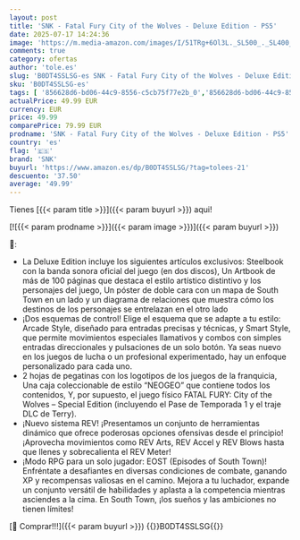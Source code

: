 ```yaml
---
layout: post
title: 'SNK - Fatal Fury City of the Wolves - Deluxe Edition - PS5'
date: 2025-07-17 14:24:36
image: 'https://m.media-amazon.com/images/I/51TRg+6Ol3L._SL500_._SL400_.jpg'
comments: true
category: ofertas
author: 'tole.es'
slug: 'B0DT4SSLSG-es SNK - Fatal Fury City of the Wolves - Deluxe Edition - PS5'
sku: 'B0DT4SSLSG-es'
tags: [ '856628d6-bd06-44c9-8556-c5cb75f77e2b_0','856628d6-bd06-44c9-8556-c5cb75f77e2b_2201','856628d6-bd06-44c9-8556-c5cb75f77e2b_3601','856628d6-bd06-44c9-8556-c5cb75f77e2b_9501','Arborist Merchandising Root','Hardware y juegos para PlayStation 5','Juegos para PlayStation 5','Outlet Videojuegos','Preventa de Videojuegos','Self Service','Special Features Stores','Videojuegos','Videojuegos más esperados','ps5','snk','🇪🇸', ]
actualPrice: 49.99 EUR
currency: EUR
price: 49.99
comparePrice: 79.99 EUR
prodname: 'SNK - Fatal Fury City of the Wolves - Deluxe Edition - PS5'
country: 'es'
flag: '🇪🇸'
brand: 'SNK'
buyurl: 'https://www.amazon.es/dp/B0DT4SSLSG/?tag=tolees-21'
descuento: '37.50'
average: '49.99'
---
```


Tienes [{{< param title >}}]({{< param buyurl >}}) aqui!

[![{{< param prodname >}}]({{< param image >}})]({{< param buyurl >}})

🔎:

- La Deluxe Edition incluye los siguientes artículos exclusivos: Steelbook con la banda sonora oficial del juego (en dos discos), Un Artbook de más de 100 páginas que destaca el estilo artístico distintivo y los personajes del juego, Un póster de doble cara con un mapa de South Town en un lado y un diagrama de relaciones que muestra cómo los destinos de los personajes se entrelazan en el otro lado
- ¡Dos esquemas de control! Elige el esquema que se adapte a tu estilo: Arcade Style, diseñado para entradas precisas y técnicas, y Smart Style, que permite movimientos especiales llamativos y combos con simples entradas direccionales y pulsaciones de un solo botón. Ya seas nuevo en los juegos de lucha o un profesional experimentado, hay un enfoque personalizado para cada uno.
- 2 hojas de pegatinas con los logotipos de los juegos de la franquicia, Una caja coleccionable de estilo “NEOGEO” que contiene todos los contenidos, Y, por supuesto, el juego físico FATAL FURY: City of the Wolves – Special Edition (incluyendo el Pase de Temporada 1 y el traje DLC de Terry).
- ¡Nuevo sistema REV! ¡Presentamos un conjunto de herramientas dinámico que ofrece poderosas opciones ofensivas desde el principio! ¡Aprovecha movimientos como REV Arts, REV Accel y REV Blows hasta que llenes y sobrecalienta el REV Meter!
- ¡Modo RPG para un solo jugador: EOST (Episodes of South Town)! Enfréntate a desafiantes en diversas condiciones de combate, ganando XP y recompensas valiosas en el camino. Mejora a tu luchador, expande un conjunto versátil de habilidades y aplasta a la competencia mientras asciendes a la cima. En South Town, ¡los sueños y las ambiciones no tienen límites!

[🛒 Comprar!!!]({{< param buyurl >}})
{{<world>}}B0DT4SSLSG{{</world>}}
